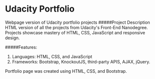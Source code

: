 # Udacity Portfolio
Webpage version of Udacity portfolio projects
#####Project Description
HTML version of all the projects from Udacity's Front-End Nanodegree. Projects showcase mastery of HTML, CSS, JavaScript and responsive design.

#####Features:

1. Languages: HTML, CSS, and JavaScript
2. Frameworks: Bootstrap, KnockoutJS, third-party APIS, AJAX, jQuery.

Portfolio page was created using HTML, CSS, and Bootstrap.
